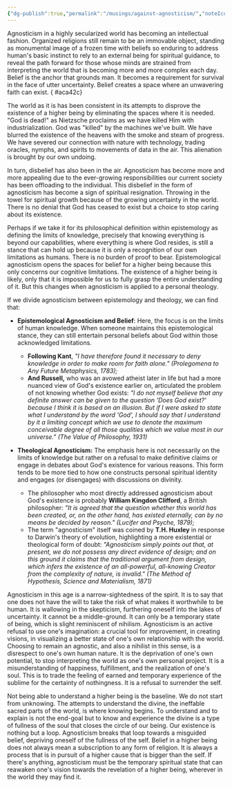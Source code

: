 ```yaml
---
{"dg-publish":true,"permalink":"/musings/against-agnosticism/","noteIcon":"","created":"2025-01-19"}
---
```


Agnosticism in a highly secularized world has becoming an intellectual fashion. Organized religions still remain to be an immovable object, standing as monumental image of a frozen time with beliefs so enduring to address human's basic instinct to rely to an external being for spiritual guidance, to reveal the path forward for those whose minds are strained from interpreting the world that is becoming more and more complex each day. Belief is the anchor that grounds man. It becomes a requirement for survival in the face of utter uncertainty. Belief creates a space where an unwavering faith can exist.
{ #aca42c}


The world as it is has been consistent in its attempts to disprove the existence of a higher being by eliminating the spaces where it is needed. "God is dead!" as Nietzsche proclaims as we have killed Him with industrialization. God was "killed" by the machines we've built. We have blurred the existence of the heavens with the smoke and steam of progress. We have severed our connection with nature with technology, trading oracles, nymphs, and spirits to movements of data in the air. This alienation is brought by our own undoing.

 In turn, disbelief has also been in the air. Agnosticism has become more and more appealing due to the ever-growing responsibilities our current society has been offloading to the individual. This disbelief in the form of agnosticism has become a sign of spiritual resignation. Throwing in the towel for spiritual growth because of the growing uncertainty in the world. There is no denial that God has ceased to exist but a choice to stop caring about its existence. 
 
 Perhaps if we take it for its philosophical definition within epistemology as defining the limits of knowledge, precisely that knowing everything is beyond our capabilities, where everything is where God resides, is still a stance that can hold up because it is only a recognition of our own limitations as humans. There is no burden of proof to bear. Epistemological agnosticism opens the spaces for belief for a higher being because this only concerns our cognitive limitations. The existence of a higher being is likely, only that it is impossible for us to fully grasp the entire understanding of it. But this changes when agnosticism is applied to a personal theology.

If we divide agnosticism between epistemology and theology, we can find that:

- **Epistemological Agnosticism and Belief**: Here, the focus is on the limits of human knowledge. When someone maintains this epistemological stance, they can still entertain personal beliefs about God within those acknowledged limitations.
	- **Following Kant**, *"I have therefore found it necessary to deny knowledge in order to make room for faith alone." (Prolegomena to Any Future Metaphysics, 1783);*
	- **And Russell,** who was an avowed atheist later in life but had a more nuanced view of God's existence earlier on, articulated the problem of not knowing whether God exists:
		*"I do not myself believe that any definite answer can be given to the question 'Does God exist?' because I think it is based on an illusion. But if I were asked to state what I understand by the word 'God', I should say that I understand by it a limiting concept which we use to denote the maximum conceivable degree of all those qualities which we value most in our universe." (The Value of Philosophy, 1931)*

- **Theological Agnosticism:** The emphasis here is not necessarily on the limits of knowledge but rather on a refusal to make definitive claims or engage in debates about God's existence for various reasons. This form tends to be more tied to how one constructs personal spiritual identity and engages (or disengages) with discussions on divinity.
	- The philosopher who most directly addressed agnosticism about God's existence is probably **William Kingdon Clifford**, a British philosopher:
		*"It is agreed that the question whether this world has been created, or, on the other hand, has existed eternally, can by no means be decided by reason." (Lucifer and Psyche, 1879);*
	- The term "agnosticism" itself was coined by **T.H. Huxley** in response to Darwin's theory of evolution, highlighting a more existential or theological form of doubt:
		*"Agnosticism simply points out that, at present, we do not possess any direct evidence of design; and on this ground it claims that the traditional argument from design, which infers the existence of an all-powerful, all-knowing Creator from the complexity of nature, is invalid." (The Method of Hypothesis, Science and Materialism, 1871)*

Agnosticism in this age is a narrow-sightedness of the spirit. It is to say that one does not have the will to take the risk of what makes it worthwhile to be human. It is wallowing in the skepticism, furthering oneself into the lakes of uncertainty. It cannot be a middle-ground. It can only be a temporary state of being, which is slight reminiscent of nihilism. Agnosticism is an active refusal to use one's imagination: a crucial tool for improvement, in creating visions, in visualizing a better state of one's own relationship with the world. Choosing to remain an agnostic, and also a nihilist in this sense, is a disrespect to one's own human nature. It is the deprivation of one's own potential, to stop interpreting the world as one's own personal project. It is a misunderstanding of happiness, fulfillment, and the realization of one's soul. This is to trade the feeling of earned and temporary experience of the sublime for the certainty of nothingness. It is a refusal to surrender the self.

Not being able to understand a higher being is the baseline. We do not start from unknowing. The attempts to understand the divine, the ineffable sacred parts of the world, is where knowing begins. To understand and to explain is not the end-goal but to know and experience the divine is a type of fullness of the soul that closes the circle of our being. Our existence is nothing but a loop. Agnosticism breaks that loop towards a misguided belief, depriving oneself of the fullness of the self. Belief in a higher being does not always mean a subscription to any form of religion. It is always a process that is in pursuit of a higher cause that is bigger than the self. If there's anything, agnosticism must be the temporary spiritual state that can reawaken one's vision towards the revelation of a higher being, wherever in the world they may find it.